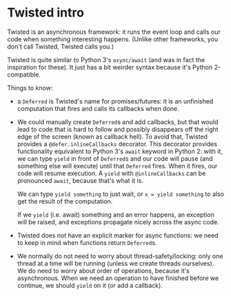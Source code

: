 # Twisted intro

Twisted is an asynchronous framework: it runs the event loop and calls our code when something interesting happens. (Unlike other frameworks, you don't call Twisted, Twisted calls you.)

Twisted is quite similar to Python 3's `async/await` (and was in fact the inspiration for these). It just has a bit weirder syntax because it's Python 2-compatible.

Things to know:

* a `Deferred` is Twisted's name for promises/futures: it is an unfinished
  computation that fires and calls its callbacks when done.
* We could manually create `Deferred`s and add callbacks, but that would lead to
  code that is hard to follow and possibly disappears off the right edge of the
  screen (known as callback hell). To avoid that, Twisted provides a
  `@defer.inlineCallbacks` decorator. This decorator provides functionality
  equivalent to Python 3's `await` keyword in Python 2: with it, we can type
  `yield` in front of `Deferred`s and our code will pause (and something else
  will execute) until that `Deferred` fires. When it fires, our code will resume
  execution. A `yield` with `@inlineCallbacks` can be pronounced `await`,
  because that's what it is.
  
  We can type `yield something` to just wait, or `x = yield something` to also
  get the result of the computation.

  If we `yield` (i.e. await) something and an error happens, an exception will
  be raised, and exceptions propagate nicely across the async code.
* Twisted does not have an explicit marker for async functions: we need to keep in mind when functions return `Deferred`s.
* We normally do not need to worry about thread-safety/locking: only one thread at a time will be running (unless we create threads ourselves). We do need to worry about order of operations, because it's asynchronous. When we need an operation to have finished before we continue, we should `yield` on it (or add a callback).
